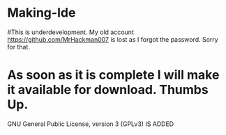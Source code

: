 # Making-Ide
#This is underdevelopment. My old account https://github.com/MrHackman007 is lost as I forgot the password. Sorry for that.
# As soon as it is complete I will make it available for download. Thumbs Up.
GNU General Public License, version 3 (GPLv3) IS ADDED
